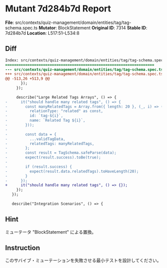 # Mutant 7d284b7d Report

**File**: src/contexts/quiz-management/domain/entities/tag/tag-schema.spec.ts
**Mutator**: BlockStatement
**Original ID**: 7314
**Stable ID**: 7d284b7d
**Location**: L517:51–L534:8

## Diff

```diff
Index: src/contexts/quiz-management/domain/entities/tag/tag-schema.spec.ts
===================================================================
--- src/contexts/quiz-management/domain/entities/tag/tag-schema.spec.ts	original
+++ src/contexts/quiz-management/domain/entities/tag/tag-schema.spec.ts	mutated #7314
@@ -513,26 +513,9 @@
       });
     });
 
     describe("Large Related Tags Arrays", () => {
-      it("should handle many related tags", () => {
-        const manyRelatedTags = Array.from({ length: 20 }, (_, i) => ({
-          relationType: "related" as const,
-          id: `tag-${i}`,
-          name: `Related Tag ${i}`,
-        }));
-
-        const data = {
-          ...validTagData,
-          relatedTags: manyRelatedTags,
-        };
-        const result = TagSchema.safeParse(data);
-        expect(result.success).toBe(true);
-
-        if (result.success) {
-          expect(result.data.relatedTags).toHaveLength(20);
-        }
-      });
+      it("should handle many related tags", () => {});
     });
   });
 
   describe("Integration Scenarios", () => {
```

## Hint

ミューテータ "BlockStatement" による置換。

## Instruction

このサバイブ・ミューテーションを失敗させる最小テストを設計してください。
